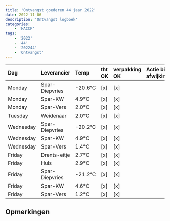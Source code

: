 ```yaml
---
title: 'Ontvangst goederen 44 jaar 2022'
date: 2022-11-06
description: 'Ontvangst logboek'
categories:
    - 'HACCP'
tags:
    - '2022'
    - '44'
    - '202244'
    - 'Ontvangst'
---
```

| Dag | Leverancier | Temp | tht OK | verpakking OK | Actie bij afwijking | Controle door |
|:---|:---|:---|:---|:---|:---|:---|
| Monday | Spar-Diepvries | -20.6°C | [x] | [x] | | DPater |
| Monday | Spar-KW | 4.9°C | [x] | [x] | | DPater |
| Monday | Spar-Vers | 2.0°C | [x] | [x] | | DPater |
| Tuesday | Weidenaar | 2.0°C | [x] | [x] | | DPater |
| Wednesday | Spar-Diepvries | -20.2°C | [x] | [x] | | WPater |
| Wednesday | Spar-KW | 4.9°C | [x] | [x] | | WPater |
| Wednesday | Spar-Vers | 1.4°C | [x] | [x] | | WPater |
| Friday | Drents-eitje | 2.7°C | [x] | [x] | | WPater |
| Friday | Huls | 2.9°C | [x] | [x] | | WPater |
| Friday | Spar-Diepvries | -21.2°C | [x] | [x] | | WPater |
| Friday | Spar-KW | 4.6°C | [x] | [x] | | WPater |
| Friday | Spar-Vers | 1.2°C | [x] | [x] | | WPater |

## Opmerkingen


